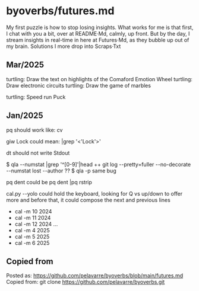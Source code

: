# byoverbs/futures.md

My first puzzle is how to stop losing insights.
What works for me is that first, I chat with you a bit, over at README·Md, calmly, up front.
But by the day, I stream insights in real-time in here at Futures·Md, as they bubble up out of my brain.
Solutions I more drop into Scraps·Txt

## Mar/2025

turtling: Draw the text on highlights of the Comaford Emotion Wheel
turtling: Draw electronic circuits
turtling: Draw the game of marbles

turtling: Speed run Puck

## Jan/2025

pq
should work like:  cv

giw Lock
could mean:  |grep '\<'Lock'\>'

dt
should not write Stdout

$ qla --numstat |grep '^[0-9]'|head
++ git log --pretty=fuller --no-decorate --numstat
lost --author ??
$ qla -p
same bug

pq dent
could be pq dent |pq rstrip

cal.py --yolo
could hold the keyboard, looking for Q vs up/down to offer more
and before that, it could compose the next and previous lines
+ cal -m 10 2024
+ cal -m 11 2024
+ cal -m 12 2024
...
+ cal -m 4 2025
+ cal -m 5 2025
+ cal -m 6 2025


## Copied from

Posted as:  https://github.com/pelavarre/byoverbs/blob/main/futures.md<br>
Copied from:  git clone https://github.com/pelavarre/byoverbs.git<br>
